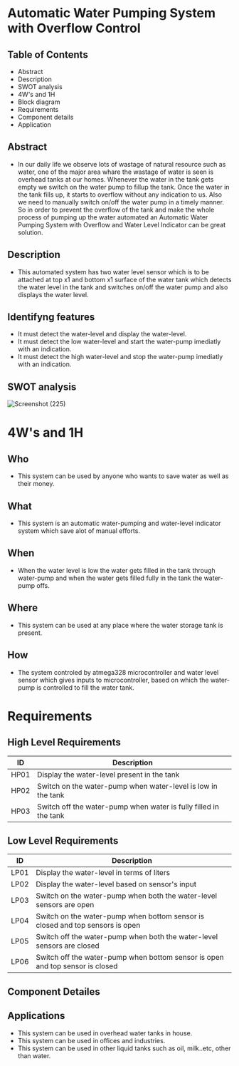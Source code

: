 # Automatic Water Pumping System with Overflow Control

## Table of Contents

* Abstract
* Description
* SWOT analysis
* 4W's and 1H
* Block diagram
* Requirements
* Component details
* Application

## Abstract

* In our daily life we observe lots of wastage of natural resource such as water, one of the major area whare the wastage of water is seen is overhead tanks at our homes.
  Whenever the water in the tank gets empty we switch on the water pump to fillup the tank. Once the water in the tank fills up, it starts to overflow without any indication to
  us. Also we need to manually switch on/off the water pump in a timely manner. So in order to prevent the overflow of the tank and make the whole process of pumping up the
  water automated an Automatic Water Pumping System with Overflow and Water Level Indicator can be great solution.
  
## Description

* This automated system has two water level sensor which is to be attached at top x1 and bottom x1 surface of the water tank which detects the water level in the tank and switches
  on/off the water pump and also displays the water level.

## Identifyng features

* It must detect the water-level and display the water-level.
* It must detect the low water-level and start the water-pump imediatly with an indication.
* It must detect the high water-level and stop the water-pump imediatly with an indication.

## SWOT analysis
![Screenshot (225)](https://user-images.githubusercontent.com/42509490/155770217-7c11c6d5-c1c7-49fe-ad25-791606eb5779.png)

# 4W's and 1H

## Who
* This system can be used by anyone who wants to save water as well as their money.

## What
* This system is an automatic water-pumping and water-level indicator system which save alot of manual efforts.

## When
* When the water level is low the water gets filled in the tank through water-pump and when the water gets filled fully in the tank the water-pump offs.

## Where
* This system can be used at any place where the water storage tank is present.

## How
* The system controled by atmega328 microcontroller and water level sensor which gives inputs to microcontroller, based on which the water-pump is controlled to fill the water
  tank.
  
# Requirements

## High Level Requirements

| ID | Description  |
|----|-----------------------------------------------------------------|
|HP01| Display the water-level present in the tank |
|HP02| Switch on the water-pump when water-level is low in the tank |
|HP03| Switch off the water-pump when water is fully filled in the tank |

## Low Level Requirements

| ID | Description  |
|----|-----------------------------------------------------------------|
|LP01| Display the water-level in terms of liters |
|LP02| Display the water-level based on sensor's input |
|LP03| Switch on the water-pump when both the water-level sensors are open |
|LP04| Switch on the water-pump when bottom sensor is closed and top sensors is open |
|LP05| Switch off the water-pump when both the water-level sensors are closed |
|LP06| Switch off the water-pump when bottom sensor is open and top sensor is closed |

## Component Detailes


## Applications

* This system can be used in overhead water tanks in house.
* This system can be used in offices and industries.
* This system can be used in other liquid tanks such as oil, milk..etc, other than water. 
